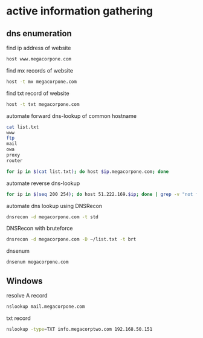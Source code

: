 # active information gathering
## dns enumeration
find ip address of website
```sh
host www.megacorpone.com
```

find mx records of website
```sh
host -t mx megacorpone.com
``` 

find txt record of website
```sh
host -t txt megacorpone.com
```

automate forward dns-lookup of common hostname
```sh
cat list.txt
www
ftp
mail
owa
proxy
router
```
```sh
for ip in $(cat list.txt); do host $ip.megacorpone.com; done
```

automate reverse dns-lookup
```sh
for ip in $(seq 200 254); do host 51.222.169.$ip; done | grep -v "not found"
```

automate dns lookup using DNSRecon
```sh
dnsrecon -d megacorpone.com -t std
```

DNSRecon with bruteforce
```sh
dnsrecon -d megacorpone.com -D ~/list.txt -t brt
```

dnsenum
```sh
dnsenum megacorpone.com
```

## Windows
resolve A record
```sh
nslookup mail.megacorpone.com
```

txt record
```sh
nslookup -type=TXT info.megacorptwo.com 192.168.50.151
```


